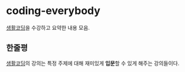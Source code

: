 # coding-everybody

[생활코딩](https://opentutorials.org/course/1)을 수강하고 요약한 내용 모음.  

## 한줄평

[생활코딩](https://opentutorials.org/course/1)의 강의는 특정 주제에 대해 재미있게 **입문**할 수 있게 해주는 강의들이다.
